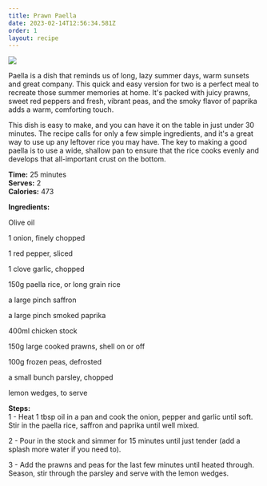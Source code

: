 ```yaml
---
title: Prawn Paella
date: 2023-02-14T12:56:34.581Z
order: 1
layout: recipe
---
```

![](https://images.unsplash.com/photo-1630175860333-5131bda75071?ixlib=rb-4.0.3&ixid=MnwxMjA3fDB8MHxzZWFyY2h8Mnx8cGFlbGxhfGVufDB8fDB8fA%3D%3D&w=1000&q=80)

Paella is a dish that reminds us of long, lazy summer days, warm sunsets and great company. This quick and easy version for two is a perfect meal to recreate those summer memories at home. It's packed with juicy prawns, sweet red peppers and fresh, vibrant peas, and the smoky flavor of paprika adds a warm, comforting touch.

This dish is easy to make, and you can have it on the table in just under 30 minutes. The recipe calls for only a few simple ingredients, and it's a great way to use up any leftover rice you may have. The key to making a good paella is to use a wide, shallow pan to ensure that the rice cooks evenly and develops that all-important crust on the bottom.

**T﻿ime:** 25 minutes\
**S﻿erves:** 2\
**C﻿alories:** 473

**Ingredients:**

Olive oil

1 onion, finely chopped

1 red pepper, sliced

1 clove garlic, chopped

150g paella rice, or long grain rice

a large pinch saffron

a large pinch smoked paprika

400ml chicken stock

150g large cooked prawns, shell on or off

100g frozen peas, defrosted

a small bunch parsley, chopped

lemon wedges, to serve

**S﻿teps:**\
1﻿ - Heat 1 tbsp oil in a pan and cook the onion, pepper and garlic until soft. Stir in the paella rice, saffron and paprika until well mixed.

2 - Pour in the stock and simmer for 15 minutes until just tender (add a splash more water if you need to). 

3﻿ - Add the prawns and peas for the last few minutes until heated through. Season, stir through the parsley and serve with the lemon wedges.